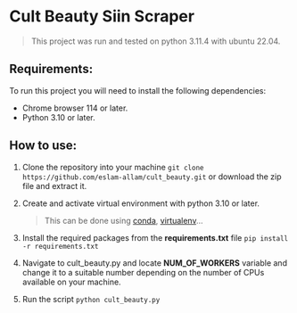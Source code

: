 # Cult Beauty Siin Scraper

> This project was run and tested on python 3.11.4 with ubuntu 22.04. 

## Requirements:

To run this project you will need to install the following dependencies:

- Chrome browser 114 or later.
- Python 3.10 or later.

## How to use:

1. Clone the repository into your machine ```git clone https://github.com/eslam-allam/cult_beauty.git``` or download the zip file and extract it.

2. Create and activate virtual environment with python 3.10 or later.
   > This can be done using [conda](https://conda.io/projects/conda/en/latest/user-guide/tasks/manage-environments.html#activating-an-environment), [virtualenv]([https://](https://docs.python.org/3/library/venv.html))...
3. Install the required packages from the **requirements.txt** file ```pip install -r requirements.txt```
4. Navigate to cult_beauty.py and locate **NUM_OF_WORKERS** variable and change it to a suitable number depending on the number of CPUs available on your machine.
5. Run the script ```python cult_beauty.py```